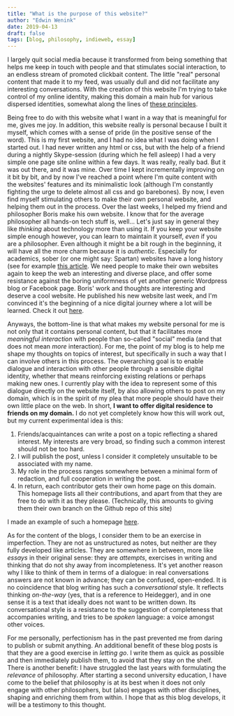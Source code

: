 ```yaml
---
title: "What is the purpose of this website?"
author: "Edwin Wenink"
date: 2019-04-13
draft: false
tags: [blog, philosophy, indieweb, essay]
---
```


I largely quit social media because it transformed from being something that helps me keep in touch with people and that stimulates social interaction, to an endless stream of promoted clickbait content. 
The little "real" personal content that made it to my feed, was usually dull and did not facilitate any interesting conversations.
With the creation of this website I'm trying to take control of my online identity, making this domain a main hub for various dispersed identities, somewhat along the lines of [these principles](https://indieweb.org/).

Being free to do with this website what I want in a way that is meaningful for me, gives me joy.
In addition, this website really is personal because I built it myself, which comes with a sense of pride (in the positive sense of the word).
This is my first website, and I had no idea what I was doing when I started out.
I had never written any html or css, but with the help of a friend during a nightly Skype-session (during which he fell asleep) I had a very simple one page site online within a few days.
It was really, really bad. 
But it was out there, and it was mine. 
Over time I kept incrementally improving on it bit by bit, and by now I've reached a point where I'm quite content with the websites' features and its minimalistic look (although I'm constantly fighting the urge to delete almost all css and go barebones). 
By now, I even find myself stimulating others to make their own personal website, and helping them out in the process.
Over the last weeks, I helped my friend and philosopher Boris make his own website. 
I know that for the average philosopher all hands-on tech stuff is, well... 
Let's just say in general they like *thinking* about technology more than using it.
If you keep your website simple enough however, you can learn to maintain it yourself, *even* if you are a philosopher. 
Even although it might be a bit rough in the beginning, it will have all the more charm because it is *authentic*.
Especially for academics, sober (or one might say: Spartan) websites have a long history (see for example [this article](http://contemporary-home-computing.org/prof-dr-style/).
We need people to make their own websites again to keep the web an interesting and diverse place, and offer some resistance against the boring uniformness of yet another generic Wordpress blog or Facebook page. 
Boris' work and thoughts are interesting and deserve a cool website.
He published his new website last week, and I'm convinced it's the beginning of a nice digital journey where a lot will be learned.
Check it out [here](http://de-klos.net/). 

Anyways, the bottom-line is that what makes my website personal for me is not only that it contains personal content, but that it facilitates more *meaningful interaction* with people than so-called "social" media (and that does not mean *more* interaction).
For me, the point of my blog is to help me shape my thoughts on topics of interest, but specifically in such a way that I can involve others in this process. 
The overarching goal is to enable dialogue and interaction with other people through a sensible digital identity, whether that means reinforcing existing relations or perhaps making new ones.
I currently play with the idea to represent some of this dialogue directly on the website itself, by also allowing others to post on my domain, which is in the spirit of my plea that more people should have their own little place on the web.
In short, **I want to offer digital residence to friends on my domain.**
I do not yet completely know how this will work out, but my current experimental idea is this:

1. Friends/acquaintances can write a post on a topic reflecting a shared interest. My interests are very broad, so finding such a common interest should not be too hard.
2. I will publish the post, unless I consider it completely unsuitable to be associated with my name.
3. My role in the process ranges somewhere between a minimal form of redaction, and full cooperation in writing the post.
4. In return, each contributor gets their own home page on this domain. This homepage lists all their contributions, and apart from that they are free to do with it as they please. (Technically, this amounts to giving them their own branch on the Github repo of this site)

I made an example of such a homepage [here](https://www.edwinwenink.xyz/guests/edwin-wenink).

As for the content of the blogs, I consider them to be an exercise in imperfection.
They are not as unstructured as notes, but neither are they fully developed like articles. 
They are somewhere in between, more like *essays* in their original sense: they are *attempts*, exercises in writing and thinking that do not shy away from incompleteness.
It's yet another reason why I like to think of them in terms of a dialogue: in real conversations answers are not known in advance; they can be confused, open-ended.
It is no coincidence that blog writing has such a *conversational* style.
It reflects thinking *on-the-way* (yes, that is a reference to Heidegger), and in one sense it is a text that ideally does not want to be written down. 
Its conversational style is a resistance to the suggestion of completeness that accompanies writing, and tries to be *spoken* language: a voice amongst other voices.

For me personally, perfectionism has in the past prevented me from daring to publish or submit anything. 
An additional benefit of these blog posts is that they are a good exercise in *letting go*.
I write them as quick as possible and then immediately publish them, to avoid that they stay on the shelf. 
There is another benefit: I have struggled the last years with formulating the *relevance* of philosophy. 
After starting a second university education, I have come to the belief that philosophy is at its best when it does not only engage with other philosophers, but (also) engages with other disciplines, shaping and enriching them from within. 
I hope that as this blog develops, it will be a testimony to this thought.
